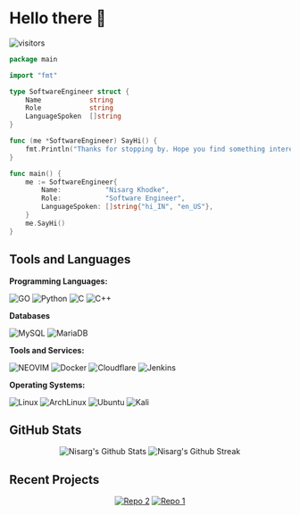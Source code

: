 <!-- Banner -->

# Hello there 👋

![visitors](https://visitor-badge.laobi.icu/badge?page_id=Nisarg2061.Nisarg2061)

<!-- Coded Intro -->

<div align= "center">

</div>

```go
package main

import "fmt"

type SoftwareEngineer struct {
    Name            string
    Role            string
    LanguageSpoken  []string
}

func (me *SoftwareEngineer) SayHi() {
    fmt.Println("Thanks for stopping by. Hope you find something interesting.")
}

func main() {
    me := SoftwareEngineer{
        Name:           "Nisarg Khodke",
        Role:           "Software Engineer",
        LanguageSpoken: []string{"hi_IN", "en_US"},
    }
    me.SayHi()
}
```

<!-- Tools/Tech Stack  -->

## Tools and Languages 
    
**Programming Languages:**

![GO](https://img.shields.io/badge/Go-00ADD8?style=for-the-badge&logo=go&logoColor=white)
![Python](https://img.shields.io/badge/Python-3776AB?style=for-the-badge&logo=python&logoColor=white)
![C](https://img.shields.io/badge/C-00599C?style=for-the-badge&logo=c&logoColor=white)
![C++](https://img.shields.io/badge/C%2B%2B-00599C?style=for-the-badge&logo=c%2B%2B&logoColor=white)

**Databases**

![MySQL](https://img.shields.io/badge/mysql-4479A1.svg?style=for-the-badge&logo=mysql&logoColor=white)
![MariaDB](https://img.shields.io/badge/MariaDB-003545?style=for-the-badge&logo=mariadb&logoColor=white)


**Tools and Services:**

![NEOVIM](https://img.shields.io/badge/NeoVim-%2357A143.svg?&style=for-the-badge&logo=neovim&logoColor=white)
![Docker](https://img.shields.io/badge/docker-%230db7ed.svg?style=for-the-badge&logo=docker&logoColor=white)
![Cloudflare](https://img.shields.io/badge/Cloudflare-F38020?style=for-the-badge&logo=Cloudflare&logoColor=white)
![Jenkins](https://img.shields.io/badge/jenkins-%232C5263.svg?style=for-the-badge&logo=jenkins&logoColor=white)

**Operating Systems:**

![Linux](https://img.shields.io/badge/Linux-FCC624?style=for-the-badge&logo=linux&logoColor=black)
![ArchLinux](https://img.shields.io/badge/Arch_Linux-1793D1?style=for-the-badge&logo=arch-linux&logoColor=white)
![Ubuntu](https://img.shields.io/badge/Ubuntu-E95420?style=for-the-badge&logo=ubuntu&logoColor=white)
![Kali](https://img.shields.io/badge/Kali-268BEE?style=for-the-badge&logo=kalilinux&logoColor=white)

<!-- Stats  -->

 ## GitHub Stats

 <div align="center">
 
 ![Nisarg's Github Stats](https://github-readme-stats.vercel.app/api?username=Nisarg2061&width=360&show_icons=true&theme=tokyonight&hide_border=true)
 ![Nisarg's Github Streak](https://streak-stats.demolab.com?user=Nisarg2061&width=360&theme=tokyonight&hide_border=true&hide_total_contributions=false&hide_longest_streak=false)
 
</div>

<!-- Project Section -->

## Recent Projects

 <div align="center">

 [![Repo 2](https://github-readme-stats.vercel.app/api/pin/?username=Nisarg2061&repo=Goache&show_icons=true&theme=tokyonight&hide_border=true)](https://github.com/Nisarg2061/Goache)
 [![Repo 1](https://github-readme-stats.vercel.app/api/pin/?username=Nisarg2061&repo=Library-API&show_icons=true&theme=tokyonight&hide_border=true)](https://github.com/Nisarg2061/Library-API)

</div>
